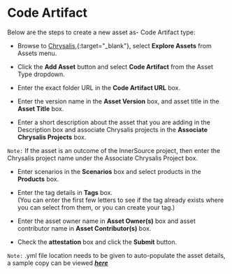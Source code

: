 # Code Artifact

Below are the steps to create a new asset as- Code Artifact type:

- Browse to [Chrysalis,](https://aka.ms/chrysalis){:target="_blank"}, select **Explore Assets** from Assets menu.

- Click the **Add Asset** button and select **Code Artifact** from the Asset Type dropdown.

- Enter the exact folder URL in the **Code Artifact URL** box.

- Enter the version name in the **Asset Version** box, and asset title in the **Asset Title** box.

- Enter a short description about the asset that you are adding in the Description box and associate Chrysalis projects in the **Associate Chrysalis Projects** box.

`Note:` If the asset is an outcome of the InnerSource project, then enter the Chrysalis project name under the Associate Chrysalis Project box.

- Enter scenarios in the **Scenarios** box and select products in the **Products** box.

- Enter the tag details in **Tags** box. <br>
(You can enter the first few letters to see if the tag already exists where you can select from them, or you can create your tag.)

- Enter the asset owner name in **Asset Owner(s)** box and asset contributor name in **Asset Contributor(s)** box.

- Check the **attestation** box and click the **Submit** button.

`Note:`   .yml file location needs to be given to auto-populate the asset details, a sample copy can be viewed [**_here_**](https://servicescode-test.visualstudio.com/_git/ChrysalisRead?path=%2FAssetInformation.yml)